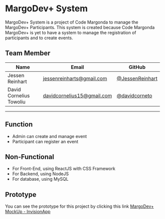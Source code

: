 # MargoDev+ System

MargoDev+ System is a project of Code Margonda to manage the MargoDev+ Participants. This system is created because Code Margonda MargoDev+ is yet to have a system to manage the registration of participants and to create events.

## Team Member

| Name   | Email              | GitHub |
|--------|--------------------|--------|
| Jessen Reinhart | jessenreinharts@gmail.com | [@JessenReinhart](https://github.com/JessenReinhart)
| David Cornelius Towoliu | davidcornelius15@gmail.com  | [@davidcorneto](https://github.com/davidcorneto)
--------------------------------------------------

## Function
* Admin can create and manage event
* Participant can register an event

## Non-Functional
* For Front-End, using ReactJS with CSS Framework
* For Backend, using NodeJS
* For database,  using MySQL

## Prototype

You can see the prototype for this project by clicking this link 
[MargoDev+ MockUp - InvisionApp](https://invis.io/87BHDNO49)

